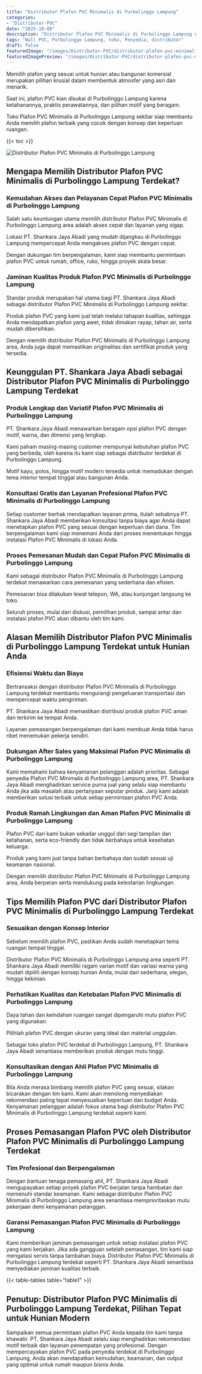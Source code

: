 ```yaml
---
title: "Distributor Plafon PVC Minimalis di Purbolinggo Lampung"
categories:
- "Distributor-PVC"
date: "2025-10-08"
description: "Distributor Plafon PVC Minimalis di Purbolinggo Lampung untuk rumah, perkantoran, dan ritel. Panel berkualitas, beragam motif, warna elegan, beserta servis instalasi dikerjakan oleh tenaga ahli profesional serta garansi resmi!|Servis penyediaan Plafon PVC Minimalis di Purbolinggo Lampung untuk keperluan hunian, perkantoran, atau ritel, dengan produk unggulan dan penempatan oleh tim profesional serta kepastian resmi.|Alternatif Plafon PVC Minimalis di Purbolinggo Lampung yang terpercaya untuk tempat tinggal, kantor, dan toko, dengan panel terbaik dan instalasi dikerjakan oleh teknisi profesional serta kepastian resmi.|Distribusi Plafon PVC Minimalis di Purbolinggo Lampung bagi tempat tinggal, kantor, serta toko, beserta produk unggulan dan instalasi oleh teknisi profesional, lengkap beserta jaminan resmi.}"
tags: "Wall PVC, Purbolinggo Lampung, toko, Penyedia, distributor"
draft: false
featuredImage: "/images/Distributor-PVC/distributor-plafon-pvc-minimalis-di-purbolinggo-lampung.png"
featuredImagePreview: "/images/Distributor-PVC/distributor-plafon-pvc-minimalis-di-purbolinggo-lampung.png"
---
```


Memilih plafon yang sesuai untuk hunian atau bangunan komersial merupakan pilihan krusial dalam membentuk atmosfer yang asri dan menarik.

Saat ini, plafon PVC kian disukai di Purbolinggo Lampung karena ketahanannya, praktis perawatannya, dan pilihan motif yang beragam.

Toko Plafon PVC Minimalis di Purbolinggo Lampung sekitar siap membantu Anda memilih plafon terbaik yang cocok dengan konsep dan keperluan ruangan.

{{< toc >}}

![Distributor Plafon PVC Minimalis di Purbolinggo Lampung](/images/Distributor-PVC/Distributor-Plafon-PVC-Minimalis-di-Purbolinggo-Lampung.png)

## Mengapa Memilih Distributor Plafon PVC Minimalis di Purbolinggo Lampung Terdekat?

### Kemudahan Akses dan Pelayanan Cepat Plafon PVC Minimalis di Purbolinggo Lampung

Salah satu keuntungan utama memilih distributor Plafon PVC Minimalis di Purbolinggo Lampung area adalah akses cepat dan layanan yang sigap.

Lokasi PT. Shankara Jaya Abadi yang mudah dijangkau di Purbolinggo Lampung mempercepat Anda mengakses plafon PVC dengan cepat.

Dengan dukungan tim berpengalaman, kami siap membantu permintaan plafon PVC untuk rumah, office, ruko, hingga proyek skala besar.

### Jaminan Kualitas Produk Plafon PVC Minimalis di Purbolinggo Lampung

Standar produk merupakan hal utama bagi PT. Shankara Jaya Abadi sebagai distributor Plafon PVC Minimalis di Purbolinggo Lampung sekitar.

Produk plafon PVC yang kami jual telah melalui tahapan kualitas, sehingga Anda mendapatkan plafon yang awet, tidak dimakan rayap, tahan air, serta mudah dibersihkan.

Dengan memilih distributor Plafon PVC Minimalis di Purbolinggo Lampung area, Anda juga dapat memastikan originalitas dan sertifikat produk yang tersedia.

## Keunggulan PT. Shankara Jaya Abadi sebagai Distributor Plafon PVC Minimalis di Purbolinggo Lampung Terdekat

### Produk Lengkap dan Variatif Plafon PVC Minimalis di Purbolinggo Lampung

PT. Shankara Jaya Abadi menawarkan beragam opsi plafon PVC dengan motif, warna, dan dimensi yang lengkap.

Kami paham masing-masing customer mempunyai kebutuhan plafon PVC yang berbeda, oleh karena itu kami siap sebagai distributor terdekat di Purbolinggo Lampung.

Motif kayu, polos, hingga motif modern tersedia untuk memadukan dengan tema interior tempat tinggal atau bangunan Anda.

### Konsultasi Gratis dan Layanan Profesional Plafon PVC Minimalis di Purbolinggo Lampung

Setiap customer berhak mendapatkan layanan prima, itulah sebabnya PT. Shankara Jaya Abadi memberikan konsultasi tanpa biaya agar Anda dapat menetapkan plafon PVC yang sesuai dengan keperluan dan dana. Tim berpengalaman kami siap menemani Anda dari proses menentukan hingga instalasi Plafon PVC Minimalis di lokasi Anda.

### Proses Pemesanan Mudah dan Cepat Plafon PVC Minimalis di Purbolinggo Lampung

Kami sebagai distributor Plafon PVC Minimalis di Purbolinggo Lampung terdekat menawarkan cara pemesanan yang sederhana dan efisien.

Pemesanan bisa dilakukan lewat telepon, WA, atau kunjungan langsung ke toko.

Seluruh proses, mulai dari diskusi, pemilihan produk, sampai antar dan instalasi plafon PVC akan dibantu oleh tim kami.

## Alasan Memilih Distributor Plafon PVC Minimalis di Purbolinggo Lampung Terdekat untuk Hunian Anda

### Efisiensi Waktu dan Biaya

Bertransaksi dengan distributor Plafon PVC Minimalis di Purbolinggo Lampung terdekat membantu mengurangi pengeluaran transportasi dan mempercepat waktu pengiriman.

PT. Shankara Jaya Abadi memastikan distribusi produk plafon PVC aman dan terkirim ke tempat Anda.

Layanan pemasangan berpengalaman dari kami membuat Anda tidak harus ribet menemukan pekerja sendiri.

### Dukungan After Sales yang Maksimal Plafon PVC Minimalis di Purbolinggo Lampung

Kami memahami bahwa kenyamanan pelanggan adalah prioritas. Sebagai penyedia Plafon PVC Minimalis di Purbolinggo Lampung area, PT. Shankara Jaya Abadi menghadirkan service purna jual yang selalu siap membantu Anda jika ada masalah atau pertanyaan seputar produk. Janji kami adalah memberikan solusi terbaik untuk setiap permintaan plafon PVC Anda.

### Produk Ramah Lingkungan dan Aman Plafon PVC Minimalis di Purbolinggo Lampung

Plafon PVC dari kami bukan sekadar unggul dari segi tampilan dan ketahanan, serta eco-friendly dan tidak berbahaya untuk kesehatan keluarga.

Produk yang kami jual tanpa bahan berbahaya dan sudah sesuai uji keamanan nasional.

Dengan memilih distributor Plafon PVC Minimalis di Purbolinggo Lampung area, Anda berperan serta mendukung pada kelestarian lingkungan.

## Tips Memilih Plafon PVC dari Distributor Plafon PVC Minimalis di Purbolinggo Lampung Terdekat

### Sesuaikan dengan Konsep Interior

Sebelum memilih plafon PVC, pastikan Anda sudah menetapkan tema ruangan tempat tinggal.

Distributor Plafon PVC Minimalis di Purbolinggo Lampung area seperti PT. Shankara Jaya Abadi memiliki ragam varian motif dan variasi warna yang mudah dipilih dengan konsep hunian Anda, mulai dari sederhana, elegan, hingga kekinian.

### Perhatikan Kualitas dan Ketebalan Plafon PVC Minimalis di Purbolinggo Lampung

Daya tahan dan keindahan ruangan sangat dipengaruhi mutu plafon PVC yang digunakan.

Pilihlah plafon PVC dengan ukuran yang ideal dan material unggulan.

Sebagai toko plafon PVC terdekat di Purbolinggo Lampung, PT. Shankara Jaya Abadi senantiasa memberikan produk dengan mutu tinggi.

### Konsultasikan dengan Ahli Plafon PVC Minimalis di Purbolinggo Lampung

Bila Anda merasa bimbang memilih plafon PVC yang sesuai, silakan bicarakan dengan tim kami. Kami akan menolong menyediakan rekomendasi paling tepat menyesuaikan keperluan dan budget Anda. Kenyamanan pelanggan adalah fokus utama bagi distributor Plafon PVC Minimalis di Purbolinggo Lampung terdekat seperti kami.

## Proses Pemasangan Plafon PVC oleh Distributor Plafon PVC Minimalis di Purbolinggo Lampung Terdekat

### Tim Profesional dan Berpengalaman

Dengan bantuan tenaga pemasang ahli, PT. Shankara Jaya Abadi mengupayakan setiap proyek plafon PVC berjalan tanpa hambatan dan memenuhi standar keamanan. Kami sebagai distributor Plafon PVC Minimalis di Purbolinggo Lampung area senantiasa memprioritaskan mutu pekerjaan demi kenyamanan pelanggan.

### Garansi Pemasangan Plafon PVC Minimalis di Purbolinggo Lampung

Kami memberikan jaminan pemasangan untuk setiap instalasi plafon PVC yang kami kerjakan. Jika ada gangguan setelah pemasangan, tim kami siap mengatasi servis tanpa tambahan biaya. Distributor Plafon PVC Minimalis di Purbolinggo Lampung terdekat seperti PT. Shankara Jaya Abadi senantiasa menyediakan jaminan kualitas terbaik.

{{< table-tables table="table1" >}}

## Penutup: Distributor Plafon PVC Minimalis di Purbolinggo Lampung Terdekat, Pilihan Tepat untuk Hunian Modern

Sampaikan semua permintaan plafon PVC Anda kepada tim kami tanpa khawatir. PT. Shankara Jaya Abadi selalu siap menghadirkan rekomendasi motif terbaik dan layanan penempatan yang profesional. Dengan mempercayakan plafon PVC pada penyedia terdekat di Purbolinggo Lampung, Anda akan mendapatkan kemudahan, keamanan, dan output yang optimal untuk rumah maupun bisnis Anda.
